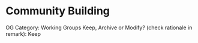 # Community Building

OG Category: Working Groups
Keep, Archive or Modify? (check rationale in remark): Keep